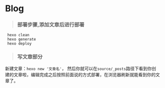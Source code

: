 # Blog



>### 部署步骤,添加文章后进行部署
```
 hexo clean
 hexo generate
 hexo deploy
```

>### 写文章部分



新建文章：`hexo new '文章名'`，
然后你就可以在`source/_posts`路径下看到你创建的文章啦，编辑完成之后按照前面说的方式部署，在浏览器刷新就能看到你的文章了。




